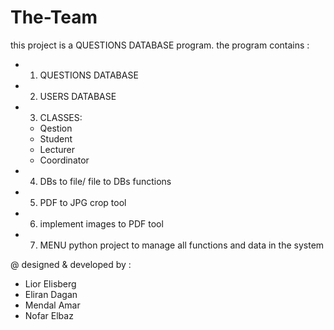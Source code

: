 # The-Team
this project is a QUESTIONS DATABASE program.
the program contains :

* 1. QUESTIONS DATABASE
* 2. USERS DATABASE
* 3. CLASSES:
  *  Qestion
  *  Student
  *  Lecturer
  *  Coordinator
* 4. DBs to file/ file to DBs functions
* 5. PDF to JPG crop tool
* 6. implement images to PDF tool
* 7. MENU python project to manage all functions and data in the system

@ designed & developed by :
  * Lior Elisberg
  * Eliran Dagan
  * Mendal Amar
  * Nofar Elbaz
          
